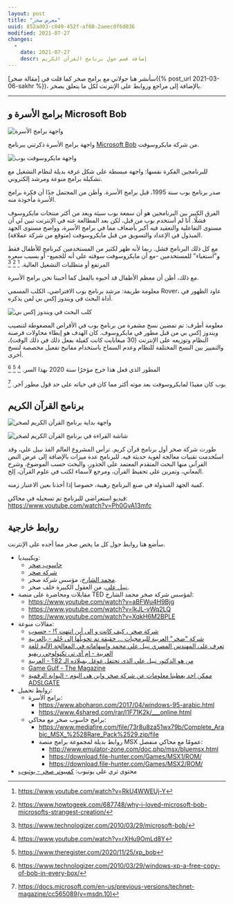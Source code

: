 ```yaml
---
layout: post
title: "معرض صخر"
uuid: 852ad03-c049-452f-af08-2aeec0f6d036
modified: 2021-07-27
changes:
  -
    date: 2021-07-27
    descr: إضافة قسم حول برنامج القرآن الكريم
---
```


سأنشر هنا جولاتي مع برامج صخر كما قلت في [مقالة صخر]({% post_url 2021-03-06-sakhr %})،
بالإضافة إلى مراجع وروابط على الإنترنت لكل ما يتعلق بصخر.

---

## برامج الأسرة و Microsoft Bob
![واجهة برامج الأسرة](assets/images/sakhr-osra-suite.png)

واجهة برامج الأسرة ذكرتني ببرنامج [Microsoft Bob][microsoft-bob] من شركة مايكروسوفت.

![واجهة مايكروسوفت بوب](assets/images/microsoft-bob.png)

للبرنامجين الفكرة نفسها: واجهة مبسطة على شكل غرفة بديلة لنظام التشغيل مع تشكيلة برامج منوعة ومرشد إلكتروني.

صدر برنامج بوب سنة 1995، قبل برامج الأسرة. وأظن من المحتمل جدًا أن فكرة برامج الأسرة مأخوذة منه.

الفرق الكبير بين البرنامجين هو أن سمعة بوب سيئة ويعد من أكثر منتجات مايكروسوف فشلًا.
أنا لم أستخدم بوب من قبل، لكن بعد المطالعة عنه في الإنترنت تبين لي
أن مستوى التفاعلية والتعقيد فيه أكبر بأضعاف مما في برامج الأسرة،
وواضح مستوى الجهد المبذول في الإعداد والتسويق من قبل مايكروسوفت (متوقع من شركة عملاقة).

مع كل ذلك البرنامج فشل. ربما لأنه ظهر لكثير من المستخدمين كبرنامج للأطفال فقط و"استغباء" للمستخدمين -مع أن مايكروسوفت سوقته على أنه للجميع-
أو بسبب سعره المرتفع أو متطلبات التشغيل العالية. [^1] [^2] [^3]

مع ذلك، أظن أن معظم الأطفال قد أحبوه بالفعل كما أحببنا نحن برامج الأسرة.

معلومة طريفة: مرشد برنامج بوب الافتراضي، الكلب المسمى Rover، عاود الظهور في أداة البحث في ويندوز إكس بي لمن يذكره.

![كلب البحث في ويندوز إكس بي](assets/images/windows-xp-rover-dog.jpg)

معلومة أطرف: تم تمضين نسخ مشفرة من برنامج بوب في الأقراص المضغوطة لتنصيب ويندوز إكس
بي من قبل مطور في مايكروسوف. كان الهدف هو إبطاء محاولات قرصنة النظام وتوزيعه على الإنترنت
(30 ميغابايت كانت كفيلة بفعل ذلك في ذلك الوقت)، والتمييز بين النسخ المختلفة للنظام وعدم السماح باستخدام مفاتيح تفعيل مخصصة لنسخ أخرى.

المطور الذي فعل هذا خرج مؤخرًا سنة 2020 بهذا السر. [^4] [^5] [^6]

بوب كان مفيدًا لمايكروسوفت بعد موته أكثر مما كان في حياته على حد قول مطور آخر. [^7]

## برنامج القرآن الكريم

![واجهة بداية برنامج القرآن الكريم لصخر](assets/images/sakhr/quran-1.png)

![شاشة القراءة في برنامج القرآن الكريم لصخر](assets/images/sakhr/quran-2.png)

طورت شركة صخر أول برنامج قرآن كريم. ترأس المشروع العالم الفذ نبيل علي، وقد استُخدمت
تقنيات معالجة لغوية حديثة فيه. للبرنامج عدة ميزات بالإضافة إلى عرض النص القرآني منها البحث المتقدم
المعتمد على الجذور، والبحث حسب الموضوع، وشرح المعاني، وتمرين على تحفيظ القرآن،
ومرجع لأسماء لكتب في علوم القرآن، إلخ.

كمية الجهد المبذولة في صنع البرنامج رهيبة، خصوصا إذا أخذنا بعين الاعتبار زمنه.

فيديو استعراضي للبرنامج تم تسجيله في محاكي: <https://www.youtube.com/watch?v=Ph0GvA13mfc>

## روابط خارجية

سأضع هنا روابط حول كل ما يخص صخر مما أجده على الإنترنت.

- ويكيبيديا:
  - [حاسوب صخر](https://ar.wikipedia.org/wiki/%D8%AD%D8%A7%D8%B3%D9%88%D8%A8_%D8%B5%D8%AE%D8%B1)
  - [شركة صخر](https://ar.wikipedia.org/wiki/%D8%B5%D8%AE%D8%B1_(%D8%B4%D8%B1%D9%83%D8%A9))
  - [محمد الشارخ](https://ar.wikipedia.org/wiki/%D9%85%D8%AD%D9%85%D8%AF_%D8%A7%D9%84%D8%B4%D8%A7%D8%B1%D8%AE)، مؤسس شركة صخر.
  - [نبيل علي](https://ar.wikipedia.org/wiki/%D9%86%D8%A8%D9%8A%D9%84_%D8%B9%D9%84%D9%8A)، من العقول الكبيرة خلف صخر.
- مقابلات ومحاضرة على منصة TED لمؤسس شركة صخر محمد الشارخ:
  - <https://www.youtube.com/watch?v=aBFWu4H9Bjg>
  - <https://www.youtube.com/watch?v=lkJL-vWq2LQ>
  - <https://www.youtube.com/watch?v=XqkH6M2BPLE>
- مقالات منوعة:
  - [شركة صخر ، كيف كانت و الى أين انتهت ؟! - حسوب](https://io.hsoub.com/culture/26794-%D8%B4%D8%B1%D9%83%D8%A9-%D8%B5%D8%AE%D8%B1-%D9%83%D9%8A%D9%81-%D9%83%D8%A7%D9%86%D8%AA-%D9%88-%D8%A7%D9%84%D9%89-%D8%A3%D9%8A%D9%86-%D8%A7%D9%86%D8%AA%D9%87%D8%AA)
  - [شركة “ضخر” العربية للبرمجيات … حقيقة تم تحويلُها إلى حُلم - بالعربية](https://bilarabiya.net/13055.html)
  - [تعرف على المهندس المصري نبيل علي محمد وإسهاماته في المعالجة الآلية للغة العربية - إم آي تي تكنولوجي ريفيو](https://technologyreview.ae/%D8%A5%D8%B3%D9%87%D8%A7%D9%85%D8%A7%D8%AA-%D8%A7%D9%84%D9%85%D9%87%D9%86%D8%AF%D8%B3-%D8%A7%D9%84%D9%85%D8%B5%D8%B1%D9%8A-%D9%86%D8%A8%D9%8A%D9%84-%D8%B9%D9%84%D9%8A-%D9%85%D8%AD%D9%85%D8%AF/)
  - [من هو الدكتور نبيل علي الذي تحتفل غوغل بميلاده الـ 82؟ - العربية](https://www.alarabiya.net/last-page/2020/01/03/%D9%85%D9%86-%D9%87%D9%88-%D8%A7%D9%84%D8%AF%D9%83%D8%AA%D9%88%D8%B1-%D9%86%D8%A8%D9%8A%D9%84-%D8%B9%D9%84%D9%8A-%D8%A7%D9%84%D8%B0%D9%8A-%D8%AA%D8%AD%D8%AA%D9%81%D9%84-%D8%AC%D9%88%D8%AC%D9%84-%D8%A8%D9%85%D9%8A%D9%84%D8%A7%D8%AF%D9%87-%D8%A7%D9%84%D9%80-82%D8%9F)
  - [Game Gulf - The Magazine](https://the-magazine.org/11/game-gulf)
  - [ممكن احد يعطينا معلومات عن شركة صخر واين هي اليوم - البوابة الرقمية ADSLGATE](https://www.adslgate.com/dsl/showpost.php?p=1830060)
- روابط تحميل:
  - برامج الأسرة:
    - <https://www.aboharon.com/2017/04/windows-95-arabic.html>
    - <https://www.4shared.com/rar/l1F71K2k/___online.html>
  - برامج حاسوب صخر مع محاكي:
    - <https://www.mediafire.com/file/73r8u8za51wx79b/Complete_Arabic_MSX_%2528Rare_Pack%2529.zip/file>
    - روابط بديلة لمجموعة برامج منصة MSX عمومًا مع محاكي منفصل:
      - <http://www.emulator-zone.com/doc.php/msx/bluemsx.html>
      - <https://download.file-hunter.com/Games/MSX1/ROM/>
      - <https://download.file-hunter.com/Games/MSX2/ROM/>
- محتوى ثري على يوتيوب: [كمبيوتر صخر - يوتيوب](https://www.youtube.com/results?search_query=%D9%83%D9%85%D8%A8%D9%8A%D9%88%D8%AA%D8%B1+%D8%B5%D8%AE%D8%B1)


[microsoft-bob]: https://en.wikipedia.org/wiki/Microsoft_Bob

[^1]: <https://www.youtube.com/watch?v=RkU4WWEUj-Y>
[^2]: <https://www.howtogeek.com/687748/why-i-loved-microsoft-bob-microsofts-strangest-creation/>
[^3]: <https://www.technologizer.com/2010/03/29/microsoft-bob/>
[^4]: <https://www.youtube.com/watch?v=rXHu9OmLd8Y>
[^5]: <https://www.theregister.com/2020/11/25/xp_bob>
[^6]: <https://www.technologizer.com/2010/03/29/windows-xp-a-free-copy-of-bob-in-every-box/>
[^7]: <https://docs.microsoft.com/en-us/previous-versions/technet-magazine/cc565089(v=msdn.10)>

